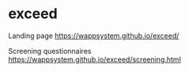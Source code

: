 # exceed
Landing page https://wappsystem.github.io/exceed/

Screening questionnaires https://wappsystem.github.io/exceed/screening.html
